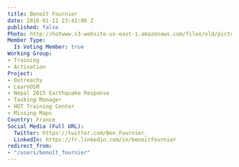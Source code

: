 ```yaml
---
title: Benoît Fournier
date: 2016-01-11 23:41:00 Z
published: false
Photo: http://hotwww.s3-website-us-east-1.amazonaws.com/files/old/pictures/picture-323-1452590168.jpg
Member Type:
  Is Voting Member: true
Working Group:
- Training
- Activation
Project:
- Outreachy
- LearnOSM
- Nepal 2015 Earthquake Response
- Tasking Manager
- HOT Training Center
- Missing Maps
Country: France
Social Media (Full URL):
  Twitter: https://twitter.com/Ben_Fournier_
  LinkedIn: https://fr.linkedin.com/in/benoitfournier
redirect_from:
- "/users/benoît_fournier"
---
```


